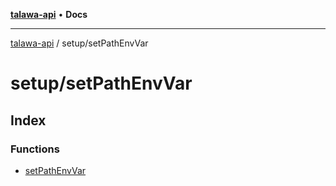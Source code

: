 [**talawa-api**](../../README.md) • **Docs**

***

[talawa-api](../../modules.md) / setup/setPathEnvVar

# setup/setPathEnvVar

## Index

### Functions

- [setPathEnvVar](functions/setPathEnvVar.md)
